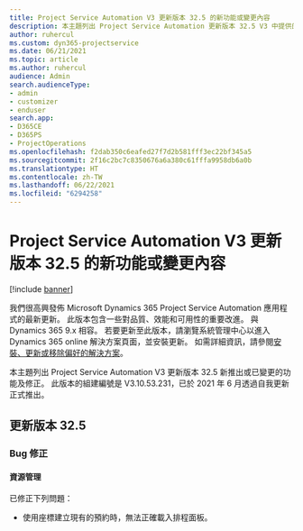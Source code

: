 ```yaml
---
title: Project Service Automation V3 更新版本 32.5 的新功能或變更內容
description: 本主題列出 Project Service Automation 更新版本 32.5 V3 中提供的功能和修正。
author: ruhercul
ms.custom: dyn365-projectservice
ms.date: 06/21/2021
ms.topic: article
ms.author: ruhercul
audience: Admin
search.audienceType:
- admin
- customizer
- enduser
search.app:
- D365CE
- D365PS
- ProjectOperations
ms.openlocfilehash: f2dab350c6eafed27f7d2b581fff3ec22bf345a5
ms.sourcegitcommit: 2f16c2bc7c8350676a6a380c61fffa9958db6a0b
ms.translationtype: HT
ms.contentlocale: zh-TW
ms.lasthandoff: 06/22/2021
ms.locfileid: "6294258"
---
```

# <a name="whats-new-or-changed-in-project-service-automation-update-release-325-v3"></a>Project Service Automation V3 更新版本 32.5 的新功能或變更內容

[!include [banner](../includes/psa-now-project-operations.md)]

我們很高興發佈 Microsoft Dynamics 365 Project Service Automation 應用程式的最新更新。 此版本包含一些對品質、效能和可用性的重要改進。 與 Dynamics 365 9.x 相容。 若要更新至此版本，請瀏覽系統管理中心以進入 Dynamics 365 online 解決方案頁面，並安裝更新。 如需詳細資訊，請參閱[安裝、更新或移除偏好的解決方案](/power-platform/admin/install-remove-preferred-solution)。

本主題列出 Project Service Automation V3 更新版本 32.5 新推出或已變更的功能及修正。 此版本的組建編號是 V3.10.53.231，已於 2021 年 6 月透過自我更新正式推出。

## <a name="update-release-325"></a>更新版本 32.5

### <a name="bug-fixes"></a>Bug 修正

#### <a name="resource-management"></a>資源管理

已修正下列問題：

- 使用座標建立現有的預約時，無法正確載入排程面板。

